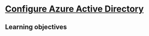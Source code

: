 # [Configure Azure Active Directory](https://docs.microsoft.com/en-us/learn/modules/configure-azure-active-directory/)

## Learning objectives